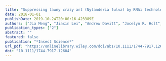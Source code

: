 ```yaml
---
title: "Suppressing tawny crazy ant (Nylanderia fulva) by RNAi technology"
date: 2018-01-01
publishDate: 2019-10-24T20:00:16.423389Z
authors: ["Jia Meng", "Jiaxin Lei", "Andrew Davitt", "Jocelyn R. Holt", "Jian Huang", "Roger Gold", "Edward L. Vargo", "Aaron M. Tarone", "Keyan Zhu-Salzman"]
publication_types: ["2"]
abstract: ""
featured: false
publication: "*Insect Science*"
url_pdf: "https://onlinelibrary.wiley.com/doi/abs/10.1111/1744-7917.12604"
doi: "10.1111/1744-7917.12604"
---
```


